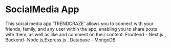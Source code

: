 # SocialMedia App
 
 This social media app  'TRENDCRAZE' allows you to connect with your friends, family, and any user within the app, enabling you to share posts with them, as well as like and comment on their content. 
    Frontend - Next.js , Backend- Node.js,Express.js , Database - MongoDB
